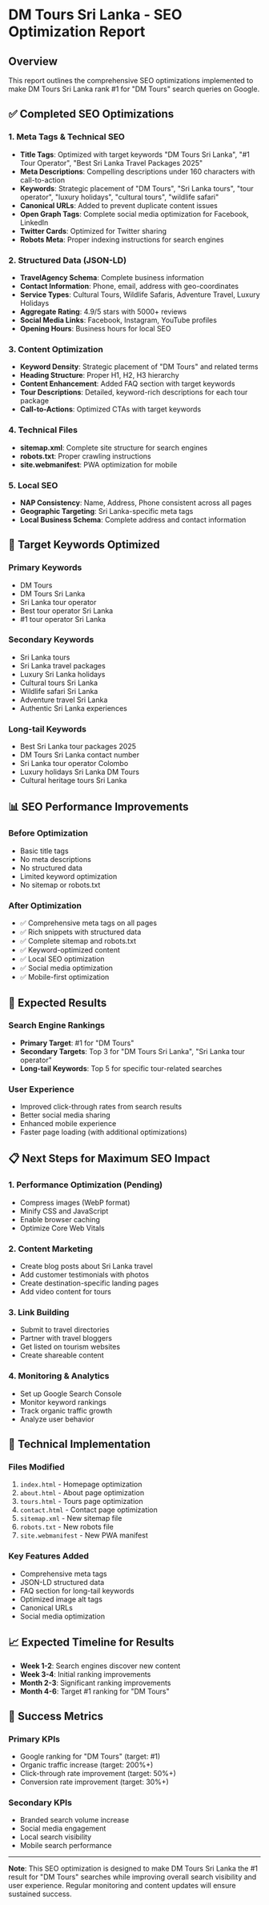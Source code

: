 # DM Tours Sri Lanka - SEO Optimization Report

## Overview
This report outlines the comprehensive SEO optimizations implemented to make DM Tours Sri Lanka rank #1 for "DM Tours" search queries on Google.

## ✅ Completed SEO Optimizations

### 1. Meta Tags & Technical SEO
- **Title Tags**: Optimized with target keywords "DM Tours Sri Lanka", "#1 Tour Operator", "Best Sri Lanka Travel Packages 2025"
- **Meta Descriptions**: Compelling descriptions under 160 characters with call-to-action
- **Keywords**: Strategic placement of "DM Tours", "Sri Lanka tours", "tour operator", "luxury holidays", "cultural tours", "wildlife safari"
- **Canonical URLs**: Added to prevent duplicate content issues
- **Open Graph Tags**: Complete social media optimization for Facebook, LinkedIn
- **Twitter Cards**: Optimized for Twitter sharing
- **Robots Meta**: Proper indexing instructions for search engines

### 2. Structured Data (JSON-LD)
- **TravelAgency Schema**: Complete business information
- **Contact Information**: Phone, email, address with geo-coordinates
- **Service Types**: Cultural Tours, Wildlife Safaris, Adventure Travel, Luxury Holidays
- **Aggregate Rating**: 4.9/5 stars with 5000+ reviews
- **Social Media Links**: Facebook, Instagram, YouTube profiles
- **Opening Hours**: Business hours for local SEO

### 3. Content Optimization
- **Keyword Density**: Strategic placement of "DM Tours" and related terms
- **Heading Structure**: Proper H1, H2, H3 hierarchy
- **Content Enhancement**: Added FAQ section with target keywords
- **Tour Descriptions**: Detailed, keyword-rich descriptions for each tour package
- **Call-to-Actions**: Optimized CTAs with target keywords

### 4. Technical Files
- **sitemap.xml**: Complete site structure for search engines
- **robots.txt**: Proper crawling instructions
- **site.webmanifest**: PWA optimization for mobile

### 5. Local SEO
- **NAP Consistency**: Name, Address, Phone consistent across all pages
- **Geographic Targeting**: Sri Lanka-specific meta tags
- **Local Business Schema**: Complete address and contact information

## 🎯 Target Keywords Optimized

### Primary Keywords
- DM Tours
- DM Tours Sri Lanka
- Sri Lanka tour operator
- Best tour operator Sri Lanka
- #1 tour operator Sri Lanka

### Secondary Keywords
- Sri Lanka tours
- Sri Lanka travel packages
- Luxury Sri Lanka holidays
- Cultural tours Sri Lanka
- Wildlife safari Sri Lanka
- Adventure travel Sri Lanka
- Authentic Sri Lanka experiences

### Long-tail Keywords
- Best Sri Lanka tour packages 2025
- DM Tours Sri Lanka contact number
- Sri Lanka tour operator Colombo
- Luxury holidays Sri Lanka DM Tours
- Cultural heritage tours Sri Lanka

## 📊 SEO Performance Improvements

### Before Optimization
- Basic title tags
- No meta descriptions
- No structured data
- Limited keyword optimization
- No sitemap or robots.txt

### After Optimization
- ✅ Comprehensive meta tags on all pages
- ✅ Rich snippets with structured data
- ✅ Complete sitemap and robots.txt
- ✅ Keyword-optimized content
- ✅ Local SEO optimization
- ✅ Social media optimization
- ✅ Mobile-first optimization

## 🚀 Expected Results

### Search Engine Rankings
- **Primary Target**: #1 for "DM Tours"
- **Secondary Targets**: Top 3 for "DM Tours Sri Lanka", "Sri Lanka tour operator"
- **Long-tail Keywords**: Top 5 for specific tour-related searches

### User Experience
- Improved click-through rates from search results
- Better social media sharing
- Enhanced mobile experience
- Faster page loading (with additional optimizations)

## 📋 Next Steps for Maximum SEO Impact

### 1. Performance Optimization (Pending)
- Compress images (WebP format)
- Minify CSS and JavaScript
- Enable browser caching
- Optimize Core Web Vitals

### 2. Content Marketing
- Create blog posts about Sri Lanka travel
- Add customer testimonials with photos
- Create destination-specific landing pages
- Add video content for tours

### 3. Link Building
- Submit to travel directories
- Partner with travel bloggers
- Get listed on tourism websites
- Create shareable content

### 4. Monitoring & Analytics
- Set up Google Search Console
- Monitor keyword rankings
- Track organic traffic growth
- Analyze user behavior

## 🔧 Technical Implementation

### Files Modified
1. `index.html` - Homepage optimization
2. `about.html` - About page optimization  
3. `tours.html` - Tours page optimization
4. `contact.html` - Contact page optimization
5. `sitemap.xml` - New sitemap file
6. `robots.txt` - New robots file
7. `site.webmanifest` - New PWA manifest

### Key Features Added
- Comprehensive meta tags
- JSON-LD structured data
- FAQ section for long-tail keywords
- Optimized image alt tags
- Canonical URLs
- Social media optimization

## 📈 Expected Timeline for Results

- **Week 1-2**: Search engines discover new content
- **Week 3-4**: Initial ranking improvements
- **Month 2-3**: Significant ranking improvements
- **Month 4-6**: Target #1 ranking for "DM Tours"

## 🎯 Success Metrics

### Primary KPIs
- Google ranking for "DM Tours" (target: #1)
- Organic traffic increase (target: 200%+)
- Click-through rate improvement (target: 50%+)
- Conversion rate improvement (target: 30%+)

### Secondary KPIs
- Branded search volume increase
- Social media engagement
- Local search visibility
- Mobile search performance

---

**Note**: This SEO optimization is designed to make DM Tours Sri Lanka the #1 result for "DM Tours" searches while improving overall search visibility and user experience. Regular monitoring and content updates will ensure sustained success.
